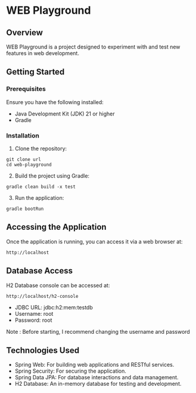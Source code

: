 # WEB Playground

## Overview

WEB Playground is a project designed to experiment with and test new features in web development.

## Getting Started

### Prerequisites

Ensure you have the following installed:

* Java Development Kit (JDK) 21 or higher
* Gradle

### Installation

1) Clone the repository:

```shell
git clone url
cd web-playground
```

2) Build the project using Gradle:

```shell
gradle clean build -x test
```

3) Run the application:

```shell
gradle bootRun
```

## Accessing the Application

Once the application is running, you can access it via a web browser at:

```text
http://localhost
```

## Database Access

H2 Database console can be accessed at:

```text
http://localhost/h2-console
```

* JDBC URL: jdbc:h2:mem:testdb
* Username: root
* Password: root

Note : Before starting, I recommend changing the username and password

## Technologies Used

* Spring Web: For building web applications and RESTful services.
* Spring Security: For securing the application.
* Spring Data JPA: For database interactions and data management.
* H2 Database: An in-memory database for testing and development.
